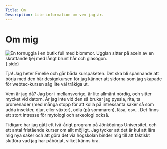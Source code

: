 ```yaml
---
Title: Om
Description: Lite information om vem jag är.
---
```


Om mig
==========================

![En tornuggla i en butik full med blommor. Ugglan sitter på axeln av en skrattande tjej med långt brunt hår och glasögon.](image/jagmedbarney.jpg?w=500 "Ugglan Barney och mig") {.side}

Tja! Jag heter Emelie och går båda kurspaketen. Det ska bli spännande att börja med den här designkursen för jag känner att sidorna som jag skapade för webtec-kursen såg lite väl tråkiga ut.

Vem är jag då? Jag bor i mellansverige, är lite allmänt nördig, och sitter mycket vid datorn. Är jag inte vid den så brukar jag pyssla, rita, ta promenader (med många stopp för att kolla på intressanta saker så som udda insekter, djur, eller växter), odla (på sommaren), läsa, osv... Det finns ett stort intresse för mytologi och arkeologi också.

Tidigare har jag gått ett två-årigt program på Jönköpings Universitet, och ett antal fristående kurser om allt möjligt. Jag tycker att det är kul att lära mig nya saker och att göra det via högskolan binder mig till att faktiskt slutföra vad jag har påbörjat, vilket känns bra.